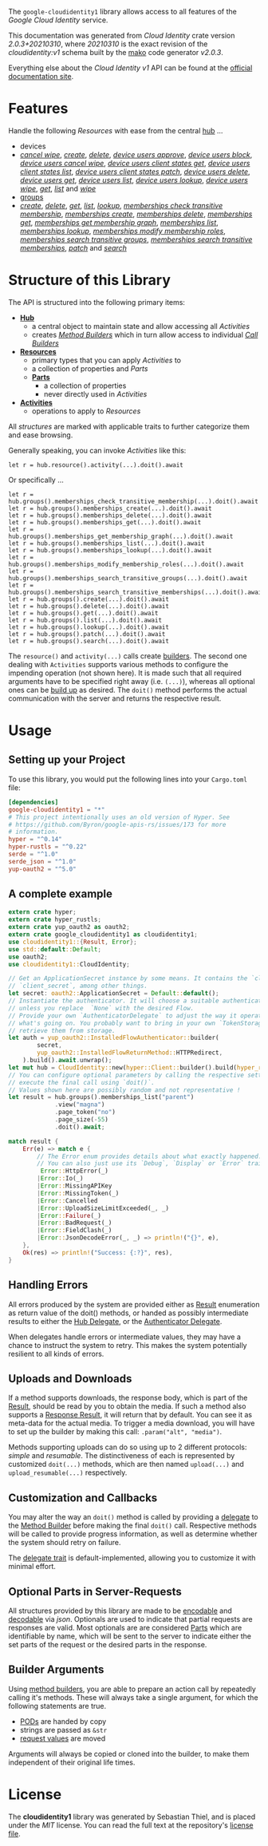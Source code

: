 <!---
DO NOT EDIT !
This file was generated automatically from 'src/mako/api/README.md.mako'
DO NOT EDIT !
-->
The `google-cloudidentity1` library allows access to all features of the *Google Cloud Identity* service.

This documentation was generated from *Cloud Identity* crate version *2.0.3+20210310*, where *20210310* is the exact revision of the *cloudidentity:v1* schema built by the [mako](http://www.makotemplates.org/) code generator *v2.0.3*.

Everything else about the *Cloud Identity* *v1* API can be found at the
[official documentation site](https://cloud.google.com/identity/).
# Features

Handle the following *Resources* with ease from the central [hub](https://docs.rs/google-cloudidentity1/2.0.3+20210310/google_cloudidentity1/CloudIdentity) ... 

* devices
 * [*cancel wipe*](https://docs.rs/google-cloudidentity1/2.0.3+20210310/google_cloudidentity1/api::DeviceCancelWipeCall), [*create*](https://docs.rs/google-cloudidentity1/2.0.3+20210310/google_cloudidentity1/api::DeviceCreateCall), [*delete*](https://docs.rs/google-cloudidentity1/2.0.3+20210310/google_cloudidentity1/api::DeviceDeleteCall), [*device users approve*](https://docs.rs/google-cloudidentity1/2.0.3+20210310/google_cloudidentity1/api::DeviceDeviceUserApproveCall), [*device users block*](https://docs.rs/google-cloudidentity1/2.0.3+20210310/google_cloudidentity1/api::DeviceDeviceUserBlockCall), [*device users cancel wipe*](https://docs.rs/google-cloudidentity1/2.0.3+20210310/google_cloudidentity1/api::DeviceDeviceUserCancelWipeCall), [*device users client states get*](https://docs.rs/google-cloudidentity1/2.0.3+20210310/google_cloudidentity1/api::DeviceDeviceUserClientStateGetCall), [*device users client states list*](https://docs.rs/google-cloudidentity1/2.0.3+20210310/google_cloudidentity1/api::DeviceDeviceUserClientStateListCall), [*device users client states patch*](https://docs.rs/google-cloudidentity1/2.0.3+20210310/google_cloudidentity1/api::DeviceDeviceUserClientStatePatchCall), [*device users delete*](https://docs.rs/google-cloudidentity1/2.0.3+20210310/google_cloudidentity1/api::DeviceDeviceUserDeleteCall), [*device users get*](https://docs.rs/google-cloudidentity1/2.0.3+20210310/google_cloudidentity1/api::DeviceDeviceUserGetCall), [*device users list*](https://docs.rs/google-cloudidentity1/2.0.3+20210310/google_cloudidentity1/api::DeviceDeviceUserListCall), [*device users lookup*](https://docs.rs/google-cloudidentity1/2.0.3+20210310/google_cloudidentity1/api::DeviceDeviceUserLookupCall), [*device users wipe*](https://docs.rs/google-cloudidentity1/2.0.3+20210310/google_cloudidentity1/api::DeviceDeviceUserWipeCall), [*get*](https://docs.rs/google-cloudidentity1/2.0.3+20210310/google_cloudidentity1/api::DeviceGetCall), [*list*](https://docs.rs/google-cloudidentity1/2.0.3+20210310/google_cloudidentity1/api::DeviceListCall) and [*wipe*](https://docs.rs/google-cloudidentity1/2.0.3+20210310/google_cloudidentity1/api::DeviceWipeCall)
* [groups](https://docs.rs/google-cloudidentity1/2.0.3+20210310/google_cloudidentity1/api::Group)
 * [*create*](https://docs.rs/google-cloudidentity1/2.0.3+20210310/google_cloudidentity1/api::GroupCreateCall), [*delete*](https://docs.rs/google-cloudidentity1/2.0.3+20210310/google_cloudidentity1/api::GroupDeleteCall), [*get*](https://docs.rs/google-cloudidentity1/2.0.3+20210310/google_cloudidentity1/api::GroupGetCall), [*list*](https://docs.rs/google-cloudidentity1/2.0.3+20210310/google_cloudidentity1/api::GroupListCall), [*lookup*](https://docs.rs/google-cloudidentity1/2.0.3+20210310/google_cloudidentity1/api::GroupLookupCall), [*memberships check transitive membership*](https://docs.rs/google-cloudidentity1/2.0.3+20210310/google_cloudidentity1/api::GroupMembershipCheckTransitiveMembershipCall), [*memberships create*](https://docs.rs/google-cloudidentity1/2.0.3+20210310/google_cloudidentity1/api::GroupMembershipCreateCall), [*memberships delete*](https://docs.rs/google-cloudidentity1/2.0.3+20210310/google_cloudidentity1/api::GroupMembershipDeleteCall), [*memberships get*](https://docs.rs/google-cloudidentity1/2.0.3+20210310/google_cloudidentity1/api::GroupMembershipGetCall), [*memberships get membership graph*](https://docs.rs/google-cloudidentity1/2.0.3+20210310/google_cloudidentity1/api::GroupMembershipGetMembershipGraphCall), [*memberships list*](https://docs.rs/google-cloudidentity1/2.0.3+20210310/google_cloudidentity1/api::GroupMembershipListCall), [*memberships lookup*](https://docs.rs/google-cloudidentity1/2.0.3+20210310/google_cloudidentity1/api::GroupMembershipLookupCall), [*memberships modify membership roles*](https://docs.rs/google-cloudidentity1/2.0.3+20210310/google_cloudidentity1/api::GroupMembershipModifyMembershipRoleCall), [*memberships search transitive groups*](https://docs.rs/google-cloudidentity1/2.0.3+20210310/google_cloudidentity1/api::GroupMembershipSearchTransitiveGroupCall), [*memberships search transitive memberships*](https://docs.rs/google-cloudidentity1/2.0.3+20210310/google_cloudidentity1/api::GroupMembershipSearchTransitiveMembershipCall), [*patch*](https://docs.rs/google-cloudidentity1/2.0.3+20210310/google_cloudidentity1/api::GroupPatchCall) and [*search*](https://docs.rs/google-cloudidentity1/2.0.3+20210310/google_cloudidentity1/api::GroupSearchCall)




# Structure of this Library

The API is structured into the following primary items:

* **[Hub](https://docs.rs/google-cloudidentity1/2.0.3+20210310/google_cloudidentity1/CloudIdentity)**
    * a central object to maintain state and allow accessing all *Activities*
    * creates [*Method Builders*](https://docs.rs/google-cloudidentity1/2.0.3+20210310/google_cloudidentity1/client::MethodsBuilder) which in turn
      allow access to individual [*Call Builders*](https://docs.rs/google-cloudidentity1/2.0.3+20210310/google_cloudidentity1/client::CallBuilder)
* **[Resources](https://docs.rs/google-cloudidentity1/2.0.3+20210310/google_cloudidentity1/client::Resource)**
    * primary types that you can apply *Activities* to
    * a collection of properties and *Parts*
    * **[Parts](https://docs.rs/google-cloudidentity1/2.0.3+20210310/google_cloudidentity1/client::Part)**
        * a collection of properties
        * never directly used in *Activities*
* **[Activities](https://docs.rs/google-cloudidentity1/2.0.3+20210310/google_cloudidentity1/client::CallBuilder)**
    * operations to apply to *Resources*

All *structures* are marked with applicable traits to further categorize them and ease browsing.

Generally speaking, you can invoke *Activities* like this:

```Rust,ignore
let r = hub.resource().activity(...).doit().await
```

Or specifically ...

```ignore
let r = hub.groups().memberships_check_transitive_membership(...).doit().await
let r = hub.groups().memberships_create(...).doit().await
let r = hub.groups().memberships_delete(...).doit().await
let r = hub.groups().memberships_get(...).doit().await
let r = hub.groups().memberships_get_membership_graph(...).doit().await
let r = hub.groups().memberships_list(...).doit().await
let r = hub.groups().memberships_lookup(...).doit().await
let r = hub.groups().memberships_modify_membership_roles(...).doit().await
let r = hub.groups().memberships_search_transitive_groups(...).doit().await
let r = hub.groups().memberships_search_transitive_memberships(...).doit().await
let r = hub.groups().create(...).doit().await
let r = hub.groups().delete(...).doit().await
let r = hub.groups().get(...).doit().await
let r = hub.groups().list(...).doit().await
let r = hub.groups().lookup(...).doit().await
let r = hub.groups().patch(...).doit().await
let r = hub.groups().search(...).doit().await
```

The `resource()` and `activity(...)` calls create [builders][builder-pattern]. The second one dealing with `Activities` 
supports various methods to configure the impending operation (not shown here). It is made such that all required arguments have to be 
specified right away (i.e. `(...)`), whereas all optional ones can be [build up][builder-pattern] as desired.
The `doit()` method performs the actual communication with the server and returns the respective result.

# Usage

## Setting up your Project

To use this library, you would put the following lines into your `Cargo.toml` file:

```toml
[dependencies]
google-cloudidentity1 = "*"
# This project intentionally uses an old version of Hyper. See
# https://github.com/Byron/google-apis-rs/issues/173 for more
# information.
hyper = "^0.14"
hyper-rustls = "^0.22"
serde = "^1.0"
serde_json = "^1.0"
yup-oauth2 = "^5.0"
```

## A complete example

```Rust
extern crate hyper;
extern crate hyper_rustls;
extern crate yup_oauth2 as oauth2;
extern crate google_cloudidentity1 as cloudidentity1;
use cloudidentity1::{Result, Error};
use std::default::Default;
use oauth2;
use cloudidentity1::CloudIdentity;

// Get an ApplicationSecret instance by some means. It contains the `client_id` and 
// `client_secret`, among other things.
let secret: oauth2::ApplicationSecret = Default::default();
// Instantiate the authenticator. It will choose a suitable authentication flow for you, 
// unless you replace  `None` with the desired Flow.
// Provide your own `AuthenticatorDelegate` to adjust the way it operates and get feedback about 
// what's going on. You probably want to bring in your own `TokenStorage` to persist tokens and
// retrieve them from storage.
let auth = yup_oauth2::InstalledFlowAuthenticator::builder(
        secret,
        yup_oauth2::InstalledFlowReturnMethod::HTTPRedirect,
    ).build().await.unwrap();
let mut hub = CloudIdentity::new(hyper::Client::builder().build(hyper_rustls::HttpsConnector::with_native_roots()), auth);
// You can configure optional parameters by calling the respective setters at will, and
// execute the final call using `doit()`.
// Values shown here are possibly random and not representative !
let result = hub.groups().memberships_list("parent")
             .view("magna")
             .page_token("no")
             .page_size(-55)
             .doit().await;

match result {
    Err(e) => match e {
        // The Error enum provides details about what exactly happened.
        // You can also just use its `Debug`, `Display` or `Error` traits
         Error::HttpError(_)
        |Error::Io(_)
        |Error::MissingAPIKey
        |Error::MissingToken(_)
        |Error::Cancelled
        |Error::UploadSizeLimitExceeded(_, _)
        |Error::Failure(_)
        |Error::BadRequest(_)
        |Error::FieldClash(_)
        |Error::JsonDecodeError(_, _) => println!("{}", e),
    },
    Ok(res) => println!("Success: {:?}", res),
}

```
## Handling Errors

All errors produced by the system are provided either as [Result](https://docs.rs/google-cloudidentity1/2.0.3+20210310/google_cloudidentity1/client::Result) enumeration as return value of
the doit() methods, or handed as possibly intermediate results to either the 
[Hub Delegate](https://docs.rs/google-cloudidentity1/2.0.3+20210310/google_cloudidentity1/client::Delegate), or the [Authenticator Delegate](https://docs.rs/yup-oauth2/*/yup_oauth2/trait.AuthenticatorDelegate.html).

When delegates handle errors or intermediate values, they may have a chance to instruct the system to retry. This 
makes the system potentially resilient to all kinds of errors.

## Uploads and Downloads
If a method supports downloads, the response body, which is part of the [Result](https://docs.rs/google-cloudidentity1/2.0.3+20210310/google_cloudidentity1/client::Result), should be
read by you to obtain the media.
If such a method also supports a [Response Result](https://docs.rs/google-cloudidentity1/2.0.3+20210310/google_cloudidentity1/client::ResponseResult), it will return that by default.
You can see it as meta-data for the actual media. To trigger a media download, you will have to set up the builder by making
this call: `.param("alt", "media")`.

Methods supporting uploads can do so using up to 2 different protocols: 
*simple* and *resumable*. The distinctiveness of each is represented by customized 
`doit(...)` methods, which are then named `upload(...)` and `upload_resumable(...)` respectively.

## Customization and Callbacks

You may alter the way an `doit()` method is called by providing a [delegate](https://docs.rs/google-cloudidentity1/2.0.3+20210310/google_cloudidentity1/client::Delegate) to the 
[Method Builder](https://docs.rs/google-cloudidentity1/2.0.3+20210310/google_cloudidentity1/client::CallBuilder) before making the final `doit()` call. 
Respective methods will be called to provide progress information, as well as determine whether the system should 
retry on failure.

The [delegate trait](https://docs.rs/google-cloudidentity1/2.0.3+20210310/google_cloudidentity1/client::Delegate) is default-implemented, allowing you to customize it with minimal effort.

## Optional Parts in Server-Requests

All structures provided by this library are made to be [encodable](https://docs.rs/google-cloudidentity1/2.0.3+20210310/google_cloudidentity1/client::RequestValue) and 
[decodable](https://docs.rs/google-cloudidentity1/2.0.3+20210310/google_cloudidentity1/client::ResponseResult) via *json*. Optionals are used to indicate that partial requests are responses 
are valid.
Most optionals are are considered [Parts](https://docs.rs/google-cloudidentity1/2.0.3+20210310/google_cloudidentity1/client::Part) which are identifiable by name, which will be sent to 
the server to indicate either the set parts of the request or the desired parts in the response.

## Builder Arguments

Using [method builders](https://docs.rs/google-cloudidentity1/2.0.3+20210310/google_cloudidentity1/client::CallBuilder), you are able to prepare an action call by repeatedly calling it's methods.
These will always take a single argument, for which the following statements are true.

* [PODs][wiki-pod] are handed by copy
* strings are passed as `&str`
* [request values](https://docs.rs/google-cloudidentity1/2.0.3+20210310/google_cloudidentity1/client::RequestValue) are moved

Arguments will always be copied or cloned into the builder, to make them independent of their original life times.

[wiki-pod]: http://en.wikipedia.org/wiki/Plain_old_data_structure
[builder-pattern]: http://en.wikipedia.org/wiki/Builder_pattern
[google-go-api]: https://github.com/google/google-api-go-client

# License
The **cloudidentity1** library was generated by Sebastian Thiel, and is placed 
under the *MIT* license.
You can read the full text at the repository's [license file][repo-license].

[repo-license]: https://github.com/Byron/google-apis-rsblob/main/LICENSE.md
